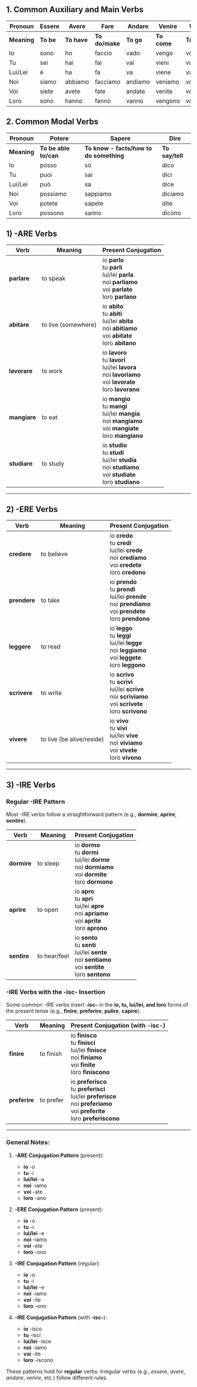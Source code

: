 ## 1. **Common Auxiliary and Main Verbs**

| Pronoun     | Essere    | Avere       | Fare           | Andare    | Venire      | Volere      | Dovere              |
| ----------- | --------- | ----------- | -------------- | --------- | ----------- | ----------- | ------------------- |
| **Meaning** | **To be** | **To have** | **To do/make** | **To go** | **To come** | **To want** | **To have to/must** |
| Io          | sono      | ho          | faccio         | vado      | vengo       | voglio      | devo                |
| Tu          | sei       | hai         | fai            | vai       | vieni       | vuoi        | devi                |
| Lui/Lei     | è         | ha          | fa             | va        | viene       | vuole       | deve                |
| Noi         | siamo     | abbiamo     | facciamo       | andiamo   | veniamo     | vogliamo    | dobbiamo            |
| Voi         | siete     | avete       | fate           | andate    | venite      | volete      | dovete              |
| Loro        | sono      | hanno       | fanno          | vanno     | vengono     | vogliono    | devono              |
## 2. **Common Modal Verbs**

|Pronoun|Potere|Sapere|Dire|
|---|---|---|---|
|**Meaning**|**To be able to/can**|**To know - facts/how to do something**|**To say/tell**|
|Io|posso|so|dico|
|Tu|puoi|sai|dici|
|Lui/Lei|può|sa|dice|
|Noi|possiamo|sappiamo|diciamo|
|Voi|potete|sapete|dite|
|Loro|possono|sanno|dicono|

## **1) -ARE Verbs**

|**Verb**|**Meaning**|**Present Conjugation**|
|---|---|---|
|**parlare**|to speak|io **parlo**  <br>tu **parli**  <br>lui/lei **parla**  <br>noi **parliamo**  <br>voi **parlate**  <br>loro **parlano**|
|**abitare**|to live (somewhere)|io **abito**  <br>tu **abiti**  <br>lui/lei **abita**  <br>noi **abitiamo**  <br>voi **abitate**  <br>loro **abitano**|
|**lavorare**|to work|io **lavoro**  <br>tu **lavori**  <br>lui/lei **lavora**  <br>noi **lavoriamo**  <br>voi **lavorate**  <br>loro **lavorano**|
|**mangiare**|to eat|io **mangio**  <br>tu **mangi**  <br>lui/lei **mangia**  <br>noi **mangiamo**  <br>voi **mangiate**  <br>loro **mangiano**|
|**studiare**|to study|io **studio**  <br>tu **studi**  <br>lui/lei **studia**  <br>noi **studiamo**  <br>voi **studiate**  <br>loro **studiano**|

---

## **2) -ERE Verbs**

|**Verb**|**Meaning**|**Present Conjugation**|
|---|---|---|
|**credere**|to believe|io **credo**  <br>tu **credi**  <br>lui/lei **crede**  <br>noi **crediamo**  <br>voi **credete**  <br>loro **credono**|
|**prendere**|to take|io **prendo**  <br>tu **prendi**  <br>lui/lei **prende**  <br>noi **prendiamo**  <br>voi **prendete**  <br>loro **prendono**|
|**leggere**|to read|io **leggo**  <br>tu **leggi**  <br>lui/lei **legge**  <br>noi **leggiamo**  <br>voi **leggete**  <br>loro **leggono**|
|**scrivere**|to write|io **scrivo**  <br>tu **scrivi**  <br>lui/lei **scrive**  <br>noi **scriviamo**  <br>voi **scrivete**  <br>loro **scrivono**|
|**vivere**|to live (be alive/reside)|io **vivo**  <br>tu **vivi**  <br>lui/lei **vive**  <br>noi **viviamo**  <br>voi **vivete**  <br>loro **vivono**|

---

## **3) -IRE Verbs**

### **Regular -IRE Pattern**

Most -IRE verbs follow a straightforward pattern (e.g., **dormire**, **aprire**, **sentire**).

|**Verb**|**Meaning**|**Present Conjugation**|
|---|---|---|
|**dormire**|to sleep|io **dormo**  <br>tu **dormi**  <br>lui/lei **dorme**  <br>noi **dormiamo**  <br>voi **dormite**  <br>loro **dormono**|
|**aprire**|to open|io **apro**  <br>tu **apri**  <br>lui/lei **apre**  <br>noi **apriamo**  <br>voi **aprite**  <br>loro **aprono**|
|**sentire**|to hear/feel|io **sento**  <br>tu **senti**  <br>lui/lei **sente**  <br>noi **sentiamo**  <br>voi **sentite**  <br>loro **sentono**|

### **-IRE Verbs with the -isc- Insertion**

Some common -IRE verbs insert **-isc-** in the **io, tu, lui/lei, and loro** forms of the present tense (e.g., **finire**, **preferire**, **pulire**, **capire**).

|**Verb**|**Meaning**|**Present Conjugation** (with -isc-)|
|---|---|---|
|**finire**|to finish|io **finisco**  <br>tu **finisci**  <br>lui/lei **finisce**  <br>noi **finiamo**  <br>voi **finite**  <br>loro **finiscono**|
|**preferire**|to prefer|io **preferisco**  <br>tu **preferisci**  <br>lui/lei **preferisce**  <br>noi **preferiamo**  <br>voi **preferite**  <br>loro **preferiscono**|

---

### **General Notes**:

1. **-ARE Conjugation Pattern** (present):
    
    - **io** -o
    - **tu** -i
    - **lui/lei** -a
    - **noi** -iamo
    - **voi** -ate
    - **loro** -ano
2. **-ERE Conjugation Pattern** (present):
    
    - **io** -o
    - **tu** -i
    - **lui/lei** -e
    - **noi** -iamo
    - **voi** -ete
    - **loro** -ono
3. **-IRE Conjugation Pattern** (regular):
    
    - **io** -o
    - **tu** -i
    - **lui/lei** -e
    - **noi** -iamo
    - **voi** -ite
    - **loro** -ono
4. **-IRE Conjugation Pattern** (with **-isc-**):
    
    - **io** -isco
    - **tu** -isci
    - **lui/lei** -isce
    - **noi** -iamo
    - **voi** -ite
    - **loro** -iscono

These patterns hold for **regular** verbs. Irregular verbs (e.g., _essere_, _avere_, _andare_, _venire_, etc.) follow different rules.